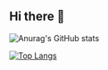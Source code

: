 ## Hi there 👋

![Anurag's GitHub stats](https://github-readme-stats.vercel.app/api?username=Word2VecT&show_icons=true&count_private=true)

[![Top Langs](https://github-readme-stats.vercel.app/api/top-langs/?username=Word2VecT)](https://github.com/anuraghazra/github-readme-stats)
